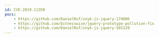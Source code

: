 ```yaml
---
id: CVE-2019-11358
pocs:
    - https://github.com/DanielRuf/snyk-js-jquery-174006
    - https://github.com/bitnesswise/jquery-prototype-pollution-fix
    - https://github.com/DanielRuf/snyk-js-jquery-565129
---
```

